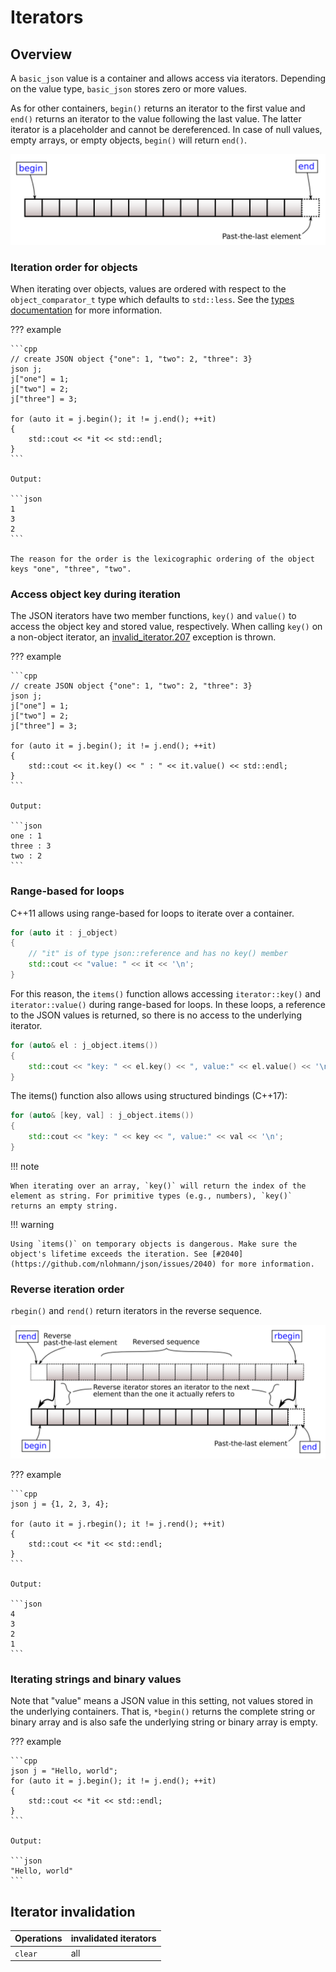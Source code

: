 # Iterators

## Overview

A `basic_json` value is a container and allows access via iterators. Depending on the value type, `basic_json` stores zero or more values.

As for other containers, `begin()` returns an iterator to the first value and `end()` returns an iterator to the value following the last value. The latter iterator is a placeholder and cannot be dereferenced. In case of null values, empty arrays, or empty objects, `begin()` will return `end()`.

![Illustration from cppreference.com](../images/range-begin-end.svg)

### Iteration order for objects

When iterating over objects, values are ordered with respect to the `object_comparator_t` type which defaults to `std::less`. See the [types documentation](types/index.md#key-order) for more information.

??? example

    ```cpp
    // create JSON object {"one": 1, "two": 2, "three": 3}
    json j;
    j["one"] = 1;
    j["two"] = 2;
    j["three"] = 3;
    
    for (auto it = j.begin(); it != j.end(); ++it)
    {
        std::cout << *it << std::endl;
    }
    ```
    
    Output:
    
    ```json
    1
    3
    2
    ```
    
    The reason for the order is the lexicographic ordering of the object keys "one", "three", "two".

### Access object key during iteration

The JSON iterators have two member functions, `key()` and `value()` to access the object key and stored value, respectively. When calling `key()` on a non-object iterator, an [invalid_iterator.207](../home/exceptions.md#jsonexceptioninvalid_iterator207) exception is thrown.

??? example

    ```cpp
    // create JSON object {"one": 1, "two": 2, "three": 3}
    json j;
    j["one"] = 1;
    j["two"] = 2;
    j["three"] = 3;
    
    for (auto it = j.begin(); it != j.end(); ++it)
    {
        std::cout << it.key() << " : " << it.value() << std::endl;
    }
    ```
    
    Output:
    
    ```json
    one : 1
    three : 3
    two : 2
    ```

### Range-based for loops

C++11 allows using range-based for loops to iterate over a container.

```cpp
for (auto it : j_object)
{
    // "it" is of type json::reference and has no key() member
    std::cout << "value: " << it << '\n';
}
```

For this reason, the `items()` function allows accessing `iterator::key()` and `iterator::value()` during range-based for loops. In these loops, a reference to the JSON values is returned, so there is no access to the underlying iterator.

```cpp
for (auto& el : j_object.items())
{
    std::cout << "key: " << el.key() << ", value:" << el.value() << '\n';
}
```

The items() function also allows using structured bindings (C++17):

```cpp
for (auto& [key, val] : j_object.items())
{
    std::cout << "key: " << key << ", value:" << val << '\n';
}
```

!!! note

    When iterating over an array, `key()` will return the index of the element as string. For primitive types (e.g., numbers), `key()` returns an empty string.
    
!!! warning

    Using `items()` on temporary objects is dangerous. Make sure the object's lifetime exceeds the iteration. See [#2040](https://github.com/nlohmann/json/issues/2040) for more information.

### Reverse iteration order

`rbegin()` and `rend()` return iterators in the reverse sequence.
    
![Illustration from cppreference.com](../images/range-rbegin-rend.svg)

??? example

    ```cpp
    json j = {1, 2, 3, 4};

    for (auto it = j.rbegin(); it != j.rend(); ++it)
    {
        std::cout << *it << std::endl;
    }
    ```
    
    Output:
    
    ```json
    4
    3
    2
    1
    ```

### Iterating strings and binary values

Note that "value" means a JSON value in this setting, not values stored in the underlying containers. That is, `*begin()` returns the complete string or binary array and is also safe the underlying string or binary array is empty.

??? example

    ```cpp
    json j = "Hello, world";
    for (auto it = j.begin(); it != j.end(); ++it)
    {
        std::cout << *it << std::endl;
    }
    ```
    
    Output:
    
    ```json
    "Hello, world"
    ```

## Iterator invalidation

| Operations | invalidated iterators |
|------------|-----------------------|
| `clear`    | all                   |
